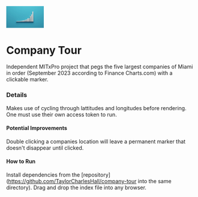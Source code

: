<img src="CompTour.jpg" width='100'/>

# Company Tour
Independent MITxPro project that pegs the five largest companies of Miami in order (September 2023 according to Finance Charts.com) with a clickable marker.

### Details
Makes use of cycling through lattitudes and longitudes before rendering. One must use their own access token to run.

#### Potential Improvements
Double clicking a companies location will leave a permanent marker that doesn't disappear until clicked.

#### How to Run
Install dependencies from the [repository] (https://github.com/TaylorCharlesHall/company-tour into the same directory). Drag and drop the index file into any browser.
